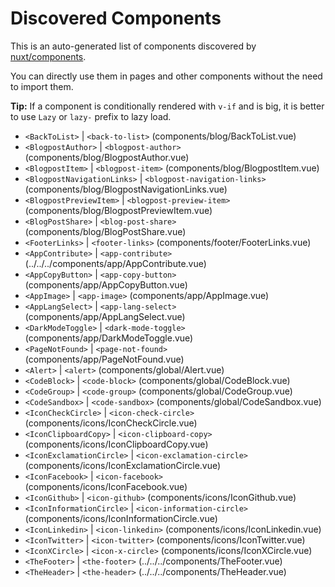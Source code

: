 # Discovered Components

This is an auto-generated list of components discovered by [nuxt/components](https://github.com/nuxt/components).

You can directly use them in pages and other components without the need to import them.

**Tip:** If a component is conditionally rendered with `v-if` and is big, it is better to use `Lazy` or `lazy-` prefix to lazy load.

- `<BackToList>` | `<back-to-list>` (components/blog/BackToList.vue)
- `<BlogpostAuthor>` | `<blogpost-author>` (components/blog/BlogpostAuthor.vue)
- `<BlogpostItem>` | `<blogpost-item>` (components/blog/BlogpostItem.vue)
- `<BlogpostNavigationLinks>` | `<blogpost-navigation-links>` (components/blog/BlogpostNavigationLinks.vue)
- `<BlogpostPreviewItem>` | `<blogpost-preview-item>` (components/blog/BlogpostPreviewItem.vue)
- `<BlogPostShare>` | `<blog-post-share>` (components/blog/BlogPostShare.vue)
- `<FooterLinks>` | `<footer-links>` (components/footer/FooterLinks.vue)
- `<AppContribute>` | `<app-contribute>` (../../../components/app/AppContribute.vue)
- `<AppCopyButton>` | `<app-copy-button>` (components/app/AppCopyButton.vue)
- `<AppImage>` | `<app-image>` (components/app/AppImage.vue)
- `<AppLangSelect>` | `<app-lang-select>` (components/app/AppLangSelect.vue)
- `<DarkModeToggle>` | `<dark-mode-toggle>` (components/app/DarkModeToggle.vue)
- `<PageNotFound>` | `<page-not-found>` (components/app/PageNotFound.vue)
- `<Alert>` | `<alert>` (components/global/Alert.vue)
- `<CodeBlock>` | `<code-block>` (components/global/CodeBlock.vue)
- `<CodeGroup>` | `<code-group>` (components/global/CodeGroup.vue)
- `<CodeSandbox>` | `<code-sandbox>` (components/global/CodeSandbox.vue)
- `<IconCheckCircle>` | `<icon-check-circle>` (components/icons/IconCheckCircle.vue)
- `<IconClipboardCopy>` | `<icon-clipboard-copy>` (components/icons/IconClipboardCopy.vue)
- `<IconExclamationCircle>` | `<icon-exclamation-circle>` (components/icons/IconExclamationCircle.vue)
- `<IconFacebook>` | `<icon-facebook>` (components/icons/IconFacebook.vue)
- `<IconGithub>` | `<icon-github>` (components/icons/IconGithub.vue)
- `<IconInformationCircle>` | `<icon-information-circle>` (components/icons/IconInformationCircle.vue)
- `<IconLinkedin>` | `<icon-linkedin>` (components/icons/IconLinkedin.vue)
- `<IconTwitter>` | `<icon-twitter>` (components/icons/IconTwitter.vue)
- `<IconXCircle>` | `<icon-x-circle>` (components/icons/IconXCircle.vue)
- `<TheFooter>` | `<the-footer>` (../../../components/TheFooter.vue)
- `<TheHeader>` | `<the-header>` (../../../components/TheHeader.vue)
